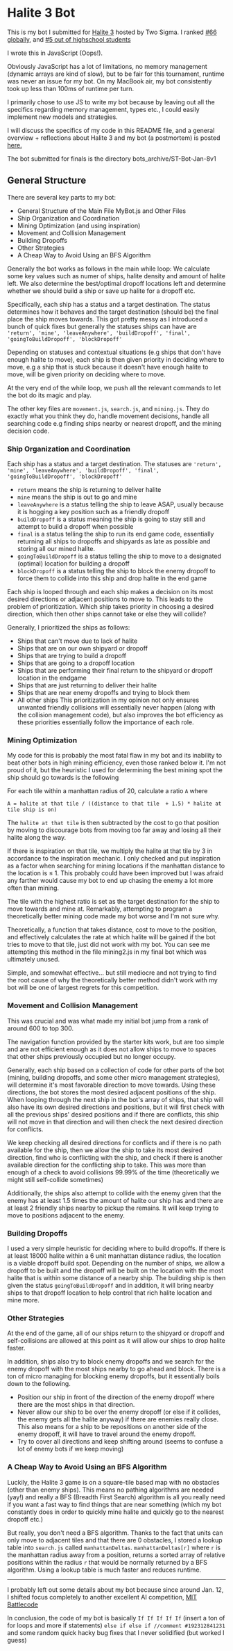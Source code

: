 # Halite 3 Bot

This is my bot I submitted for <a href='https://halite.io'>Halite 3</a> hosted by Two Sigma. I ranked <a href='https://halite.io/user/?user_id=8011'>#66 globally</a>, and <a href='https://halite.io/programming-competition-leaderboard?level=High%20School'>#5 out of highschool students</a>

I wrote this in JavaScript (Oops!).

Obviously JavaScript has a lot of limitations, no memory management (dynamic arrays are kind of slow), but to be fair for this tournament, runtime was never an issue for my bot. On my MacBook air, my bot consistently took up less than 100ms of runtime per turn.

I primarily chose to use JS to write my bot because by leaving out all the specifics regarding memory management, types etc., I could easily implement new models and strategies.

I will discuss the specifics of my code in this README file, and a general overview + reflections about Halite 3 and my bot (a postmortem) is posted <a href="http://stonet2000.github.io/postmortem">here.</a>

The bot submitted for finals is the directory bots_archive/ST-Bot-Jan-8v1

## General Structure
There are several key parts to my bot:
- General Structure of the Main File MyBot.js and Other Files
- Ship Organization and Coordination
- Mining Optimization (and using inspiration)
- Movement and Collision Management
- Building Dropoffs
- Other Strategies
- A Cheap Way to Avoid Using an BFS Algorithm

Generally the bot works as follows in the main while loop:
We calculate some key values such as numer of ships, halite density and amount of halite left.
We also determine the best/optimal dropoff locations left and determine whether we should build a ship or save up halite for a dropoff etc.

Specifically, each ship has a status and a target destination. The status determines how it behaves and the target destination (should be) the final place the ship moves towards. This got pretty messy as I introduced a bunch of quick fixes but generally the statuses ships can 
have are ```'return', 'mine', 'leaveAnywhere', 'buildDropoff', 'final', 'goingToBuildDropoff', 'blockDropoff'```

Depending on statuses and contextual situations (e.g ships that don't have enough halite to move), each ship is then given priority in deciding where to move, e.g a ship that is stuck because it doesn't have enough halite to move, will be given priority on deciding where to move.

At the very end of the while loop, we push all the relevant commands to let the bot do its magic and play.

The other key files are ```movement.js```, ```search.js```, and ```mining.js```. They do exactly what you think they do, handle movement decisions, handle all searching code e.g finding ships nearby or nearest dropoff, and the mining decision code.

### Ship Organization and Coordination

Each ship has a status and a target destination. The statuses are ```'return', 'mine', 'leaveAnywhere', 'buildDropoff', 'final', 'goingToBuildDropoff', 'blockDropoff'```
- ```return``` means the ship is returning to deliver halite
- ```mine``` means the ship is out to go and mine
- ```leaveAnywhere``` is a status telling the ship to leave ASAP, usually because it is hogging a key position such as a friendly dropoff
- ```buildDropoff``` is a status meaning the ship is going to stay still and attempt to build a dropoff when possible
- ```final``` is a status telling the ship to run its end game code, essentially returning all ships to dropoffs and shipyards as late as possible and storing all our mined halite.
- ```goingToBuildDropoff``` is a status telling the ship to move to a designated (optimal) location for building a dropoff
- ```blockDropoff``` is a status telling the ship to block the enemy dropoff to force them to collide into this ship and drop halite in the end game

Each ship is looped through and each ship makes a decision on its most desired directions or adjacent positions to move to.
This leads to the problem of prioritization. Which ship takes priority in choosing a desired direction, which then other ships cannot take or else they will collide?

Generally, I prioritized the ships as follows:
 - Ships that can't move due to lack of halite
 - Ships that are on our own shipyard or dropoff
 - Ships that are trying to build a dropoff
 - Ships that are going to a dropoff location
 - Ships that are performing their final return to the shipyard or dropoff location in the endgame
 - Ships that are just returning to deliver their halite
 - Ships that are near enemy dropoffs and trying to block them
 - All other ships
This prioritization in my opinion not only ensures unwanted friendly collisions will essentially never happen (along with the collision management code), but also improves the bot efficiency as these priorities essentially follow the importance of each role.

### Mining Optimization

My code for this is probably the most fatal flaw in my bot and its inability to beat other bots in high mining efficiency, even those ranked below it. I'm not proud of it, but the heuristic I used for determining the best mining spot the ship should go towards is the following

For each tile within a manhattan radius of 20, calculate a ratio ```A``` where 

```A = halite at that tile / ((distance to that tile  + 1.5) * halite at tile ship is on)```

The ```halite at that tile``` is then subtracted by the cost to go that position by moving to discourage bots from moving too far away and losing all their halite along the way.

If there is inspiration on that tile, we multiply the halite at that tile by 3 in accordance to the inspiration mechanic. I only checked and put inspiration as a factor when searching for mining locations if the manhattan distance to the location is ≤ 1. This probably could have been improved but I was afraid any farther would cause my bot to end up chasing the enemy a lot more often than mining.

The tile with the highest ratio is set as the target destination for the ship to move towards and mine at. Remarkably, attempting to program a theoretically better mining code made my bot worse and I'm not sure why. 

Theoretically, a function that takes distance, cost to move to the position, and effectively calculates the rate at which halite will be gained if the bot tries to move to that tile, just did not work with my bot. You can see me attempting this method in the file mining2.js in my final bot which was ultimately unused.

Simple, and somewhat effective... but still mediocre and not trying to find the root cause of why the theoretically better method didn't work with my bot will be one of largest regrets for this competition.

### Movement and Collision Management
This was crucial and was what made my initial bot jump from a rank of around 600 to top 300.

The navigation function provided by the starter kits work, but are too simple and are not efficient enough as it does not allow ships to move to spaces that other ships previously occupied but no longer occupy.

Generally, each ship based on a collection of code for other parts of the bot (mining, building dropoffs, and some other micro management strategies), will determine it's most favorable direction to move towards. Using these directions, the bot stores the most desired adjacent positions of the ship. When looping through the next ship in the bot's array of ships, that ship will also have its own desired directions and positions, but it will first check with all the previous ships' desired positions and if there are conflicts, this ship will not move in that direction and will then check the next desired direction for conflicts.

We keep checking all desired directions for conflicts and if there is no path available for the ship, then we allow the ship to take its most desired direction, find who is conflicting with the ship, and check if there is another available direction for the conflicting ship to take. This was more than enough of a check to avoid collisions 99.99% of the time (theoretically we might still self-collide sometimes)

Additionally, the ships also attempt to collide with the enemy given that the enemy has at least 1.5 times the amount of halite our ship has and there are at least 2 friendly ships nearby to pickup the remains. It will keep trying to move to positions adjacent to the enemy.

### Building Dropoffs

I used a very simple heuristic for deciding where to build dropoffs. If there is at least 18000 halite within a 6 unit manhattan distance radius, the location is a viable dropoff build spot. Depending on the number of ships, we allow a dropoff to be built and the dropoff will be built on the location with the most halite that is within some distance of a nearby ship. The building ship is then given the status ```goingToBuildDropoff``` and in addition, it will bring nearby ships to that dropoff location to help control that rich halite location and mine more.

### Other Strategies

At the end of the game, all of our ships return to the shipyard or dropoff and self-collisions are allowed at this point as it will allow our ships to drop halite faster. 

In addition, ships also try to block enemy dropoffs and we search for the enemy dropoff with the most ships nearby to go ahead and block. There is a ton of micro managing for blocking enemy dropoffs, but it essentially boils down to the following.
- Position our ship in front of the direction of the enemy dropoff where there are the most ships in that direction.
- Never allow our ship to be over the enemy dropoff (or else if it collides, the enemy gets all the halite anyway) if there are enemies really close. This also means for a ship to be repositions on another side of the enemy dropoff, it will have to travel around the enemy dropoff.
- Try to cover all directions and keep shifting around (seems to confuse a lot of enemy bots if we keep moving)

### A Cheap Way to Avoid Using an BFS Algorithm

Luckily, the Halite 3 game is on a square-tile based map with no obstacles (other than enemy ships). This means no pathing algorithms are needed (yay!) and really a BFS (Breadth First Search) algorithm is all you really need if you want a fast way to find things that are near something (which my bot constantly does in order to quickly mine halite and quickly go to the nearest dropoff etc.)

But really, you don't need a BFS algorithm. Thanks to the fact that units can only move to adjacent tiles and that there are 0 obstacles, I stored a lookup table into ```search.js``` called ```manhattanDeltas```. ```manhattanDeltas[r]``` where ```r``` is the manhattan radius away from a position, returns a sorted array of relative positions within the radius ```r``` that would be normally returned by a BFS algorithm. Using a lookup table is much faster and reduces runtime.

_____

I probably left out some details about my bot because since around Jan. 12, I shifted focus completely to another excellent AI competition, <a href="http://battlecode.org/">MIT Battlecode</a>

In conclusion, the code of my bot is basically
```If If If If If``` (insert a ton of for loops and more if statements) ```else if else if //comment #192312841231``` and some random quick hacky bug fixes that I never solidified (but worked I guess)
